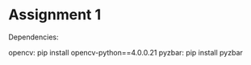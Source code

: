 # Assignment 1

Dependencies:

opencv: pip install opencv-python==4.0.0.21
pyzbar: pip install pyzbar